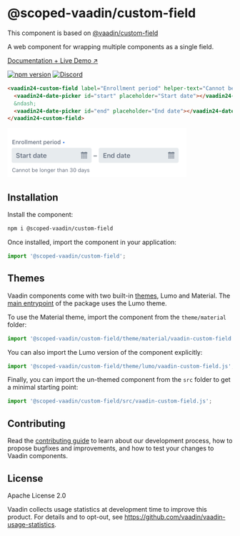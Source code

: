# @scoped-vaadin/custom-field

This component is based on [@vaadin/custom-field](https://www.npmjs.com/package/@vaadin/custom-field)

A web component for wrapping multiple components as a single field.

[Documentation + Live Demo ↗](https://vaadin.com/docs/latest/components/custom-field)

[![npm version](https://badgen.net/npm/v/@scoped-vaadin/custom-field)](https://www.npmjs.com/package/@scoped-vaadin/custom-field)
[![Discord](https://img.shields.io/discord/732335336448852018?label=discord)](https://discord.gg/PHmkCKC)

```html
<vaadin24-custom-field label="Enrollment period" helper-text="Cannot be longer than 30 days" required>
  <vaadin24-date-picker id="start" placeholder="Start date"></vaadin24-date-picker>
  &ndash;
  <vaadin24-date-picker id="end" placeholder="End date"></vaadin24-date-picker>
</vaadin24-custom-field>
```

[<img src="https://raw.githubusercontent.com/vaadin/web-components/master/packages/custom-field/screenshot.png" width="401" alt="Screenshot of vaadin-custom-field">](https://vaadin.com/docs/latest/components/custom-field)

## Installation

Install the component:

```sh
npm i @scoped-vaadin/custom-field
```

Once installed, import the component in your application:

```js
import '@scoped-vaadin/custom-field';
```

## Themes

Vaadin components come with two built-in [themes](https://vaadin.com/docs/latest/styling), Lumo and Material.
The [main entrypoint](https://github.com/vaadin/web-components/blob/master/packages/custom-field/vaadin-custom-field.js) of the package uses the Lumo theme.

To use the Material theme, import the component from the `theme/material` folder:

```js
import '@scoped-vaadin/custom-field/theme/material/vaadin-custom-field.js';
```

You can also import the Lumo version of the component explicitly:

```js
import '@scoped-vaadin/custom-field/theme/lumo/vaadin-custom-field.js';
```

Finally, you can import the un-themed component from the `src` folder to get a minimal starting point:

```js
import '@scoped-vaadin/custom-field/src/vaadin-custom-field.js';
```

## Contributing

Read the [contributing guide](https://vaadin.com/docs/latest/contributing/overview) to learn about our development process, how to propose bugfixes and improvements, and how to test your changes to Vaadin components.

## License

Apache License 2.0

Vaadin collects usage statistics at development time to improve this product.
For details and to opt-out, see https://github.com/vaadin/vaadin-usage-statistics.
